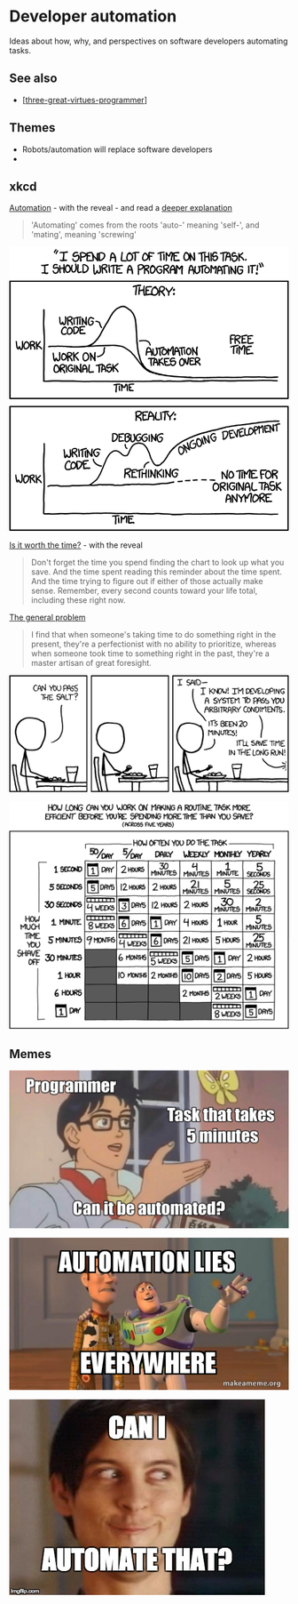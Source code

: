 # Developer automation

Ideas about how, why, and perspectives on software developers automating tasks.

## See also

- [[three-great-virtues-programmer]]


## Themes

- Robots/automation will replace software developers
- 


## xkcd

[Automation](https://xkcd.com/1319/) - with the reveal - and read a [deeper explanation](https://www.explainxkcd.com/wiki/index.php/1319:_Automation)
> 'Automating' comes from the roots 'auto-' meaning 'self-', and 'mating', meaning 'screwing'

![Automation](xkcd-automation.png)

[Is it worth the time?](https://xkcd.com/1205/) - with the reveal
> Don't forget the time you spend finding the chart to look up what you save. And the time spent reading this reminder about the time spent. And the time trying to figure out if either of those actually make sense. Remember, every second counts toward your life total, including these right now.

[The general problem](https://xkcd.com/974/)
> I find that when someone's taking time to do something right in the present, they're a perfectionist with no ability to prioritize, whereas when someone took time to something right in the past, they're a master artisan of great foresight.

![](xkcd-generalProblem.png)

![](xkcd-worthTime.png)



## Memes

![Programmer / Task that takes 5 minutes / Can it be automated](butteryfly.png)

![Buzz Lightyear - automation lies everywhere](automation-lies-everywhere.png)

![Can I automate that](canIAutomateThat.png)

[//begin]: # "Autogenerated link references for markdown compatibility"
[three-great-virtues-programmer]: three-great-virtues-programmer "Three great virtues of a programmer"
[//end]: # "Autogenerated link references"